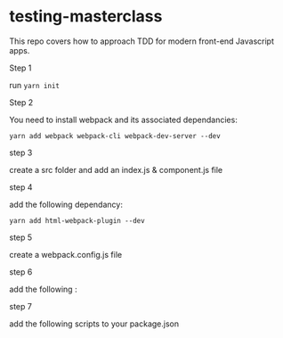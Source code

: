 # testing-masterclass
This repo covers how to approach TDD for modern front-end Javascript apps.

Step 1

run ```yarn init```

Step 2 

You need to install webpack and its associated dependancies:

```
yarn add webpack webpack-cli webpack-dev-server --dev
```


step 3 

create a src folder and add an index.js & component.js file

step 4

add the following dependancy: 

```
yarn add html-webpack-plugin --dev
```

step 5 

create a webpack.config.js file

step 6 

add the following :


step 7

add the following scripts to your package.json
